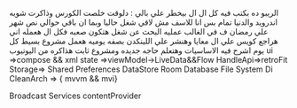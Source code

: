 الريبو ده بكتب فيه كل ال ال بيخطر علي بالي :
دلوقت خلصت الكورس وذاكرت شويه اندرويد والدنيا تمام بس انا للاسف مش لاقي شغل حاليا وبما ان باقي حوالي نص شهر علي رمضان  ف في الغالب عمليه البحث عن شغل هتكون صعبه فكل ال هعمله اني 
هراجع كويس علي ال معايا 
وهنشر علي اللينكدن بصفه يوميه 
هعمل مشروع بسيط كل يوم اشرح فيه الاساسيات 
وهتعلم حاجه جديده 
ومشروع ثابت هذاكره من اليوتيوب 
ui =>compose && xml
state =>viewModel->LiveData&&Flow
HandleApi=>retroFit
Storage=>
Shared Preferences
DataStore
Room Database
File System
Di
CleanArch => { mvvm && mvi}
<!--  -->
Broadcast
Services
contentProvider
